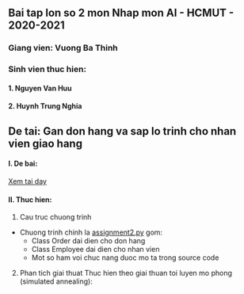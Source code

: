 ## Bai tap lon so 2 mon Nhap mon AI - HCMUT - 2020-2021
### Giang vien: Vuong Ba Thinh
### Sinh vien thuc hien:
#### 1. Nguyen Van Huu
#### 2. Huynh Trung Nghia

## De tai: Gan don hang va sap lo trinh cho nhan vien giao hang
#### I. De bai:
[Xem tai day](https://github.com/huunguyencs/AI_Intro_Assignment/blob/main/Assignment2/BTL2.pdf)

#### II. Thuc hien:
1. Cau truc chuong trinh
- Chuong trinh chinh la [assignment2.py](https://github.com/huunguyencs/AI_Intro_Assignment/blob/main/Assignment2/assignment2.py) gom:
    - Class Order dai dien cho don hang
    - Class Employee dai dien cho nhan vien
    - Mot so ham voi chuc nang duoc mo ta trong source code
2. Phan tich giai thuat
Thuc hien theo giai thuan toi luyen mo phong (simulated annealing):
